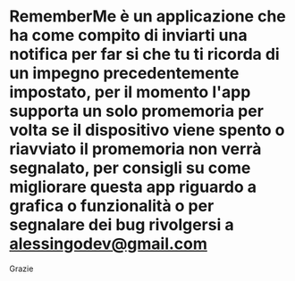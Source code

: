# RememberMe è un applicazione che ha come compito di inviarti una notifica per far si che tu ti ricorda di un impegno precedentemente impostato, per il momento l'app supporta un solo promemoria per volta se il dispositivo viene spento o riavviato il promemoria non verrà segnalato, per consigli su come migliorare questa app riguardo a grafica o funzionalità o per segnalare dei bug rivolgersi a alessingodev@gmail.com
Grazie
